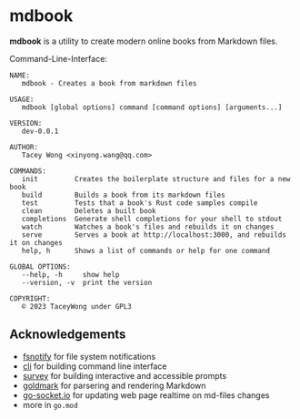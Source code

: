# mdbook

**mdbook** is a utility to create modern online books from Markdown files.

Command-Line-Interface:

```text
NAME:
   mdbook - Creates a book from markdown files

USAGE:
   mdbook [global options] command [command options] [arguments...]

VERSION:
   dev-0.0.1

AUTHOR:
   Tacey Wong <xinyong.wang@qq.com>

COMMANDS:
   init         Creates the boilerplate structure and files for a new book
   build        Builds a book from its markdown files
   test         Tests that a book's Rust code samples compile
   clean        Deletes a built book
   completions  Generate shell completions for your shell to stdout
   watch        Watches a book's files and rebuilds it on changes
   serve        Serves a book at http://localhost:3000, and rebuilds it on changes
   help, h      Shows a list of commands or help for one command

GLOBAL OPTIONS:
   --help, -h     show help
   --version, -v  print the version

COPYRIGHT:
   © 2023 TaceyWong under GPL3
```

## Acknowledgements

+ [fsnotify](https://github.com/fsnotify/fsnotify) for file system notifications
+ [cli](https://github.com/urfave/cli) for building command line interface
+ [survey](https://github.com/go-survey/survey) for building interactive and accessible prompts
+ [goldmark](https://github.com/yuin/goldmark) for parsering and rendering Markdown
+ [go-socket.io](https://github.com/googollee/go-socket.io) for updating web page realtime on md-files changes  
+ more in `go.mod`
